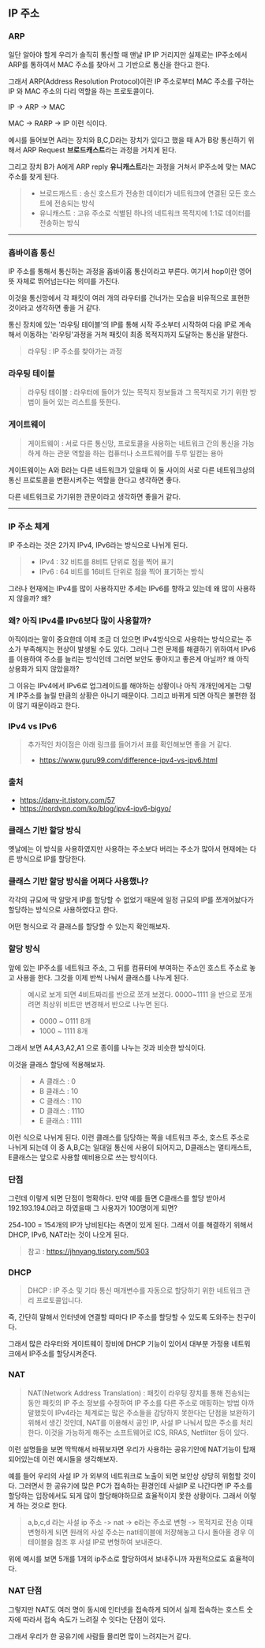 ## IP 주소


### ARP

일단 알아야 할게 우리가 솔직히 통신할 때 맨날 IP IP 거리지만 실제로는 IP주소에서 ARP를 통하여서 MAC 주소를 찾아서 그 기반으로 통신을 한다고 한다.

그래서 ARP(Address Resolution Protocol)이란 IP 주소로부터 MAC 주소를 구하는 IP 와 MAC 주소의 다리 역할을 하는 프로토콜이다.

IP -> ARP -> MAC


MAC -> RARP -> IP 이런 식이다.

예시를 들어보면 A라는 장치와 B,C,D라는 장치가 있다고 했을 때 A가 B랑 통신하기 위해서 ARP Request **브로드캐스트**라는 과정을 거치게 된다. 

그리고 장치 B가 A에게 ARP reply **유니캐스트**라는 과정을 거쳐서 IP주소에 맞는 MAC 주소를 찾게 된다.

> - 브로드캐스트 : 송신 호스트가 전송한 데이터가 네트워크에 연결된 모든 호스트에 전송되는 방식 
> - 유니캐스트 : 고유 주소로 식별된 하나의 네트워크 목적지에 1:1로 데이터를 전송하는 방식

---

### 홉바이홉 통신

IP 주소를 통해서 통신하는 과정을 홉바이홉 통신이라고 부른다. 여기서 hop이란 영어 뜻 자체로 뛰어넘는다는 의미를 가진다.

이것을 통신망에서 각 패킷이 여러 개의 라우터를 건너가는 모습을 비유적으로 표현한 것이라고 생각하면 좋을 거 같다. 

통신 장치에 있는 '라우팅 테이블'의 IP를 통해 시작 주소부터 시작하여 다음 IP로 계속해서 이동하는 '라우팅'과정을 거쳐 패킷이 최종 목적지까지 도달하는 통신을 말한다.

> 라우팅 : IP 주소를 찾아가는 과정

### 라우팅 테이블

> 라우팅 테이블 : 라우터에 들어가 있는 목적지 정보들과 그 목적지로 가기 위한 방법이 들어 있는 리스트를 뜻한다.


### 게이트웨이

> 게이트웨이 : 서로 다른 통신망, 프로토콜을 사용하는 네트워크 간의 통신을 가능하게 하는 관문 역할을 하는 컴퓨터나 소프트웨어를 두루 일컫는 용아

게이트웨이는 A와 B라는 다른 네트워크가 있을때 이 둘 사이의 서로 다른 네트워크상의 통신 프로토콜을 변환시켜주는 역할을 한다고 생각하면 좋다.

다른 네트워크로 가기위한 관문이라고 생각하면 좋을거 같다.



---

### IP 주소 체계

IP 주소라는 것은 2가지 IPv4, IPv6라는 방식으로 나뉘게 된다.

> - IPv4 : 32 비트를 8비트 단위로 점을 찍어 표기
> - IPv6 : 64 비트를 16비트 단위로 점을 찍어 표기하는 방식

그러나 현재에는 IPv4를 많이 사용하지만 추세는 IPv6를 향하고 있는데 왜 많이 사용하지 않을까? 왜?

### 왜? 아직 IPv4를 IPv6보다 많이 사용할까?

아직이라는 말이 중요한데 이제 조금 더 있으면 IPv4방식으로 사용하는 방식으로는 주소가 부족해지는 현상이 발생될 수도 있다. 그러나 그런 문제를 해결하기 위하여서 IPv6를
이용하여 주소를 늘리는 방식인데 그러면 보안도 좋아지고 좋은게 아닐까? 왜 아직 상용화가 되지 않았을까?

그 이유는 IPv4에서 IPv6로 업그레이드를 해야하는 상황이나 아직 개개인에게는 그렇게 IP주소를 늘릴 만큼의 상황은 아니기 때문이다. 그리고 바뀌게 되면 아직은 불편한 점이 많기 때문이라고 한다.


### IPv4 vs IPv6

> 추가적인 차이점은 아래 링크를 들어가서 표를 확인해보면 좋을 거 같다. 
> - https://www.guru99.com/difference-ipv4-vs-ipv6.html

### 출처

- https://dany-it.tistory.com/57
- https://nordvpn.com/ko/blog/ipv4-ipv6-bigyo/



### 클래스 기반 할당 방식

옛날에는 이 방식을 사용하였지만 사용하는 주소보다 버리는 주소가 많아서 현재에는 다른 방식으로 IP를 할당한다.

### 클래스 기반 할당 방식을 어쩌다 사용했나?

각각의 규모에 딱 알맞게 IP를 할당할 수 없었기 때문에 일정 규모의 IP를 쪼개어놨다가 할당하는 방식으로 사용하였다고 한다.

어떤 형식으로 각 클래스를 할당할 수 있는지 확인해보자.


### 할당 방식

앞에 있는 IP주소를 네트워크 주소, 그 뒤를 컴퓨터에 부여하는 주소인 호스트 주소로 놓고 사용을 한다.
그것을 이제 반씩 나눠서 클래스를 나누게 된다.

> 예시로 보게 되면 4비트짜리를 반으로 쪼개 보겠다.
>0000~1111 을 반으로 쪼개려면 최상위 비트만 변경해서 반으로 나누면 된다. 
> - 0000 ~ 0111 8개
> - 1000 ~ 1111 8개

그래서 보면 A4,A3,A2,A1 으로 종이를 나누는 것과 비슷한 방식이다.

이것을 클래스 할당에 적용해보자.
> - A 클래스 : 0
> - B 클래스 : 10
> - C 클래스 : 110
> - D 클래스 : 1110
> - E 클래스 : 1111

이런 식으로 나뉘게 된다. 이런 클래스를 담당하는 쪽을 네트워크 주소, 호스트 주소로 나뉘게 되는데 이 중 A,B,C는 일대일 통신에 사용이 되어지고, D클래스는 멀티캐스트, E클래스는 앞으로 사용할 예비용으로
쓰는 방식이다.

### 단점

그런데 이렇게 되면 단점이 명확하다. 만약 예를 들면 C클래스를 할당 받아서 192.193.194.0라고 하였을때 그 사용자가 100명이게 되면?

254-100 = 154개의 IP가 낭비된다는 측면이 있게 된다. 그래서 이를 해결하기 위해서 DHCP, IPv6, NAT라는 것이 나오게 된다. 

> 참고 : https://jhnyang.tistory.com/503

### DHCP

> DHCP : IP 주소 및 기타 통신 매개변수를 자동으로 할당하기 위한 네트워크 관리 프로토콜입니다.

즉, 간단히 말해서 인터넷에 연결할 때마다 IP 주소를 할당할 수 있도록 도와주는 친구이다. 

그래서 많은 라우터와 게이트웨이 장비에 DHCP 기능이 있어서 대부분 가정용 네트워크에서 IP주소를 할당시켜준다.


### NAT

> NAT(Network Address Translation) : 패킷이 라우팅 장치를 통해 전송되는 동안 패킷의 IP 주소 정보를 수정하여 IP 주소를 다른 주소로 매핑하는 방법
아까 말했듯이 IPv4라는 체계로는 많은 주소들을 감당하지 못한다는 단점을 보완하기 위해서 생긴 것인데, NAT를 이용해서 공인 IP, 사설 IP 나눠서 많은 주소를 처리한다.
이것을 가능하게 해주는 소프트웨어로 ICS, RRAS, Netfilter 등이 있다.

이런 설명들을 보면 딱딱해서 바꿔보자면 우리가 사용하는 공유기안에 NAT기능이 탑재되어있는데 이런 예시들을 생각해보자.

예를 들어 우리의 사설 IP 가 외부의 네트워크로 노출이 되면 보안상 상당히 위험할 것이다. 그러면서 한 공유기에 많은 PC가 접속하는 환경인데 사설IP 로 나간다면 IP 주소를 할당하는 입장에서도 되게 많이 할당해야하므로 
효율적이지 못한 상황이다. 그래서 이렇게 하는 것으로 한다.

> a,b,c,d 라는 사설 ip 주소 -> nat -> e라는 주소로 변형 -> 목적지로 전송 이때 변형하게 되면 원래의 사설 주소는 nat테이블에 저장해놓고 다시 돌아올 경우 이 테이블을 참조 후 사설 IP로 변형하여 보내준다.


위에 예시를 보면 5개를 1개의 ip주소로 할당하여서 보내주니까 자원적으로도 효율적이다. 

### NAT 단점

그렇지만 NAT도 여러 명이 동시에 인터넷을 접속하게 되어서 실제 접속하는 호스트 숫자에 따라서 접속 속도가 느려질 수 잇다는 단점이 있다.

그래서 우리가 한 공유기에 사람들 몰리면 많이 느려지는거 같다. 



